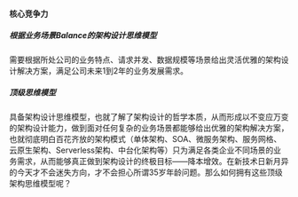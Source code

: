 #### 核心竞争力
##### 根据业务场景Balance的架构设计思维模型
需要根据所处公司的业务特点、请求并发、数据规模等场景给出灵活优雅的架构设计解决方案，满足公司未来1到2年的业务发展需求。
##### 顶级思维模型
具备架构设计思维模型，也就了解了架构设计的哲学本质，从而形成以不变应万变的架构设计能力，做到面对任何复杂的业务场景都能够给出优雅的架构解决方案，也就彻底明白百花齐放的架构模式（单体架构、SOA、微服务架构、服务网格、云原生架构、Serverless架构、中台化架构等）只为满足各类企业不同场景的业务需求，从而能够真正做到架构设计的终极目标——降本增效。在新技术日新月异的今天才不会迷失方向，才不会担心所谓35岁年龄问题。那么如何拥有这些顶级架构思维模型呢？
